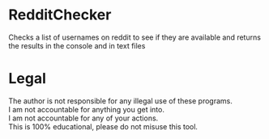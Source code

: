 # RedditChecker
Checks a list of usernames on reddit to see if they are available and returns the results in the console and in text files
 
# Legal
The author is not responsible for any illegal use of these programs. </br>
I am not accountable for anything you get into.</br>
I am not accountable for any of your actions.</br>
This is 100% educational, please do not misuse this tool.
